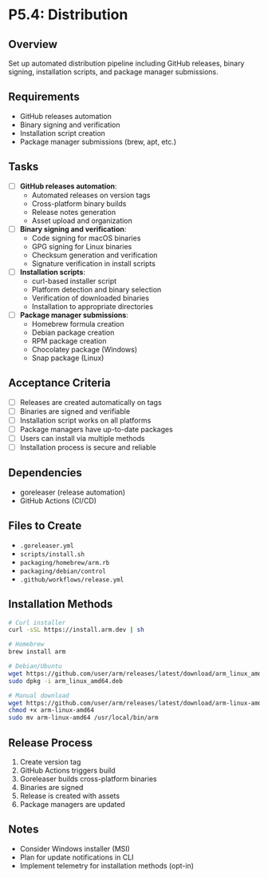 # P5.4: Distribution

## Overview
Set up automated distribution pipeline including GitHub releases, binary signing, installation scripts, and package manager submissions.

## Requirements
- GitHub releases automation
- Binary signing and verification
- Installation script creation
- Package manager submissions (brew, apt, etc.)

## Tasks
- [ ] **GitHub releases automation**:
  - Automated releases on version tags
  - Cross-platform binary builds
  - Release notes generation
  - Asset upload and organization
- [ ] **Binary signing and verification**:
  - Code signing for macOS binaries
  - GPG signing for Linux binaries
  - Checksum generation and verification
  - Signature verification in install scripts
- [ ] **Installation scripts**:
  - curl-based installer script
  - Platform detection and binary selection
  - Verification of downloaded binaries
  - Installation to appropriate directories
- [ ] **Package manager submissions**:
  - Homebrew formula creation
  - Debian package creation
  - RPM package creation
  - Chocolatey package (Windows)
  - Snap package (Linux)

## Acceptance Criteria
- [ ] Releases are created automatically on tags
- [ ] Binaries are signed and verifiable
- [ ] Installation script works on all platforms
- [ ] Package managers have up-to-date packages
- [ ] Users can install via multiple methods
- [ ] Installation process is secure and reliable

## Dependencies
- goreleaser (release automation)
- GitHub Actions (CI/CD)

## Files to Create
- `.goreleaser.yml`
- `scripts/install.sh`
- `packaging/homebrew/arm.rb`
- `packaging/debian/control`
- `.github/workflows/release.yml`

## Installation Methods
```bash
# Curl installer
curl -sSL https://install.arm.dev | sh

# Homebrew
brew install arm

# Debian/Ubuntu
wget https://github.com/user/arm/releases/latest/download/arm_linux_amd64.deb
sudo dpkg -i arm_linux_amd64.deb

# Manual download
wget https://github.com/user/arm/releases/latest/download/arm-linux-amd64
chmod +x arm-linux-amd64
sudo mv arm-linux-amd64 /usr/local/bin/arm
```

## Release Process
1. Create version tag
2. GitHub Actions triggers build
3. Goreleaser builds cross-platform binaries
4. Binaries are signed
5. Release is created with assets
6. Package managers are updated

## Notes
- Consider Windows installer (MSI)
- Plan for update notifications in CLI
- Implement telemetry for installation methods (opt-in)